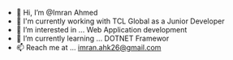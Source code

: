 - 👋 Hi, I’m @Imran Ahmed
- 💞️ I'm currently working with TCL Global as a Junior Developer
- 👀 I’m interested in ... Web Application development
- 🌱 I’m currently learning ... DOTNET Framewor
- 📫 Reach me at ... imran.ahk26@gmail.com

<!---
imran-tclglobal/imran-tclglobal is a ✨ special ✨ repository because its `README.md` (this file) appears on your GitHub profile.
You can click the Preview link to take a look at your changes.
--->

